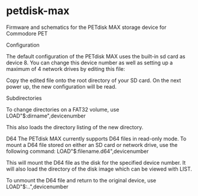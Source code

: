 # petdisk-max
Firmware and schematics for the PETdisk MAX storage device for Commodore PET

Configuration

The default configuration of the PETdisk MAX uses the built-in sd card as device 8.
You can change this device number as well as setting up a maximum of 4 network drives by editing this file:

Copy the edited file onto the root directory of your SD card. On the next power up, the new configuration will be read.


Subdirectories

To change directories on a FAT32 volume, use
LOAD"$:dirname",devicenumber

This also loads the directory listing of the new directory.

D64
The PETdisk MAX currently supports D64 files in read-only mode.
To mount a D64 file stored on either an SD card or network drive,
use the following command:
LOAD"$:filename.d64",devicenumber

This will mount the D64 file as the disk for the specified device number. It will also load the directory of the disk image which can be viewed with LIST.

To unmount the D64 file and return to the original device, use
LOAD"$:..",devicenumber

